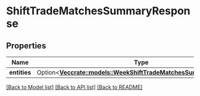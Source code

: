 # ShiftTradeMatchesSummaryResponse

## Properties

Name | Type | Description | Notes
------------ | ------------- | ------------- | -------------
**entities** | Option<[**Vec<crate::models::WeekShiftTradeMatchesSummaryResponse>**](WeekShiftTradeMatchesSummaryResponse.md)> |  | [optional]

[[Back to Model list]](../README.md#documentation-for-models) [[Back to API list]](../README.md#documentation-for-api-endpoints) [[Back to README]](../README.md)


